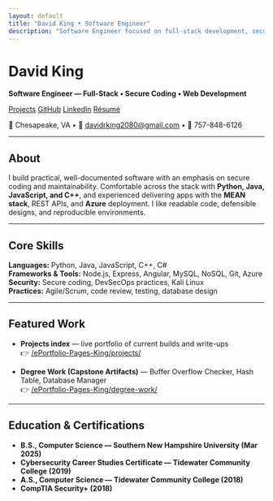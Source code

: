 ```yaml
---
layout: default
title: "David King • Software Engineer"
description: "Software Engineer focused on full-stack development, secure coding, and clean, reproducible builds."
---
```


# David King

**Software Engineer — Full-Stack • Secure Coding • Web Development**

<p>
  <a class="button" href="/ePortfolio-Pages-King/projects/">Projects</a>
  <a class="button--ghost" href="https://github.com/davidrking2080">GitHub</a>
  <a class="button--ghost" href="https://www.linkedin.com/in/david-king-8658b1358/">LinkedIn</a>
  <a class="button" href="/ePortfolio-Pages-King/David%20King%20Resume%20Focused.pdf">Résumé</a>
</p>

📍 Chesapeake, VA • 📧 davidrking2080@gmail.com • 📱 757-848-6126

---

## About
I build practical, well-documented software with an emphasis on secure coding and maintainability. Comfortable across the stack with **Python, Java, JavaScript, and C++**, and experienced delivering apps with the **MEAN stack**, REST APIs, and **Azure** deployment. I like readable code, defensible designs, and reproducible environments.

---

## Core Skills
**Languages:** Python, Java, JavaScript, C++, C#  
**Frameworks & Tools:** Node.js, Express, Angular, MySQL, NoSQL, Git, Azure  
**Security:** Secure coding, DevSecOps practices, Kali Linux  
**Practices:** Agile/Scrum, code review, testing, database design

---

## Featured Work
- **Projects index** — live portfolio of current builds and write-ups  
  👉 [/ePortfolio-Pages-King/projects/](/ePortfolio-Pages-King/projects/)

- **Degree Work (Capstone Artifacts)** — Buffer Overflow Checker, Hash Table, Database Manager  
  👉 [/ePortfolio-Pages-King/degree-work/](/ePortfolio-Pages-King/degree-work/)

---

## Education & Certifications
- **B.S., Computer Science — Southern New Hampshire University (Mar 2025)**
- **Cybersecurity Career Studies Certificate — Tidewater Community College (2019)**
- **A.S., Computer Science — Tidewater Community College (2018)**
- **CompTIA Security+ (2018)**

